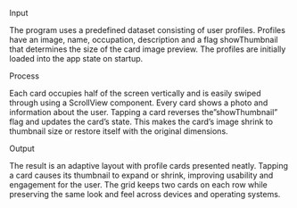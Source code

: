 Input

The program uses a predefined dataset consisting of user profiles. Profiles have an image, name, occupation, description and a flag showThumbnail that determines the size of the card image preview. The profiles are initially loaded into the app state on startup.

Process

Each card occupies half of the screen vertically and is easily swiped through using a ScrollView component. Every card shows a photo and information about the user. Tapping a card reverses the”showThumbnail” flag and updates the card’s state. This makes the card’s image shrink to thumbnail size or restore itself with the original dimensions.

Output

The result is an adaptive layout with profile cards presented neatly. Tapping a card causes its thumbnail to expand or shrink, improving usability and engagement for the user. The grid keeps two cards on each row while preserving the same look and feel across devices and operating systems.
